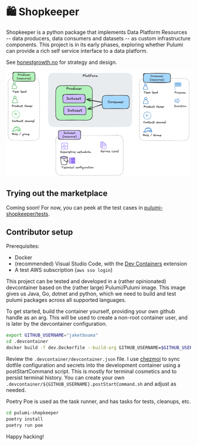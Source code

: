# 🛍️ Shopkeeper
Shopkeeper is a python package that implements Data Platform Resources -- data producers, data consumers and datasets -- as custom infrastructure components.
This project is in its early phases, exploring whether Pulumi can provide a rich self service interface to a data platform.

See [honestgrowth.no](https://honestgrowth.super.site/essays/building-the-marketplace) for strategy and design.

![The marketplace data model: data platform resources, their important attributes, and the simple relationships between them.](docs/10kft.png)

## Trying out the marketplace
Coming soon! For now, you can peek at the test cases in [pulumi-shopkeeper/tests](./pulumi-shopkeeper/tests).

## Contributor setup

Prerequisites:
* Docker
* (recommended) Visual Studio Code, with the [Dev Containers](https://marketplace.visualstudio.com/items?itemName=ms-vscode-remote.remote-containers) extension
* A test AWS subscription (`aws sso login`)

This project can be tested and developed in a (rather opinionated) devcontainer based on the (rather large) Pulumi/Pulumi image. This image gives us Java, Go, dotnet and python, which we need to build and test pulumi packages across all supported languages.

To get started, build the container yourself, providing your own github handle as an arg. This will be used to create a non-root container user, and is later by the devcontainer configuration.
```sh
export GITHUB_USERNAME="jaketbouma"
cd .devcontainer
docker build -f dev.Dockerfile --build-arg GITHUB_USERNAME=$GITHUB_USERNAME$ -t shopkeeper-dev:latest ./
```

Review the `.devcontainer/devcontainer.json` file. I use [chezmoi](https://www.chezmoi.io/) to sync dotfile configuration and secrets into the development container using a postStartCommand script. This is mostly for terminal cosmetics and to persist terminal history. You can create your own `.devcontainer/${GITHUB_USERNAME}.postStartCommand.sh` and adjust as needed.

Poetry Poe is used as the task runner, and has tasks for tests, cleanups, etc.
```sh
cd pulumi-shopkeeper
poetry install
poetry run poe
```

Happy hacking!